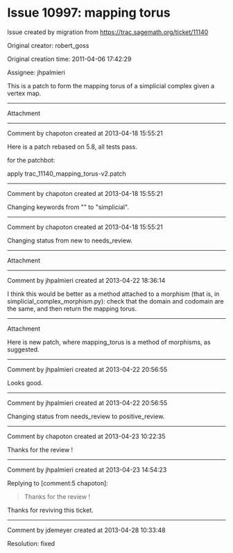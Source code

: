 # Issue 10997: mapping torus

Issue created by migration from https://trac.sagemath.org/ticket/11140

Original creator: robert_goss

Original creation time: 2011-04-06 17:42:29

Assignee: jhpalmieri

This is a patch to form the mapping torus of a simplicial complex given a vertex map.


---

Attachment


---

Comment by chapoton created at 2013-04-18 15:55:21

Here is a patch rebased on 5.8, all tests pass.

for the patchbot:

apply  trac_11140_mapping_torus-v2.patch


---

Comment by chapoton created at 2013-04-18 15:55:21

Changing keywords from "" to "simplicial".


---

Comment by chapoton created at 2013-04-18 15:55:21

Changing status from new to needs_review.


---

Attachment


---

Comment by jhpalmieri created at 2013-04-22 18:36:14

I think this would be better as a method attached to a morphism (that is, in simplicial_complex_morphism.py): check that the domain and codomain are the same, and then return the mapping torus.


---

Attachment

Here is new patch, where mapping_torus is a method of morphisms, as suggested.


---

Comment by jhpalmieri created at 2013-04-22 20:56:55

Looks good.


---

Comment by jhpalmieri created at 2013-04-22 20:56:55

Changing status from needs_review to positive_review.


---

Comment by chapoton created at 2013-04-23 10:22:35

Thanks for the review !


---

Comment by jhpalmieri created at 2013-04-23 14:54:23

Replying to [comment:5 chapoton]:
> Thanks for the review !

Thanks for reviving this ticket.


---

Comment by jdemeyer created at 2013-04-28 10:33:48

Resolution: fixed
